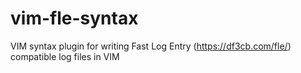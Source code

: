 # vim-fle-syntax

VIM syntax plugin for writing Fast Log Entry (https://df3cb.com/fle/) compatible log files in VIM